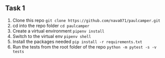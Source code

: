 ## Task 1
1. Clone this repo `git clone https://github.com/nava071/paulcamper.git`
2. cd into the repo folder `cd paulcamper`
3. Create a virtual environment `pipenv install`
4. Switch to the virtual env `pipenv shell` 
5. Install the packages needed `pip install -r requirements.txt`
6. Run the tests from the root folder of the repo
`python -m pytest -s -v tests`